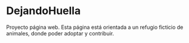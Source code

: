 # DejandoHuella
Proyecto página web. Esta página está orientada a un refugio ficticio de animales, donde poder adoptar y contribuir.
